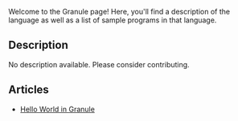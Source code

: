 Welcome to the Granule page! Here, you'll find a description of the language as well as a list of sample programs in that language.

## Description

No description available. Please consider contributing.

## Articles

- [Hello World in Granule](https://sampleprograms.io/projects/hello-world/granule)